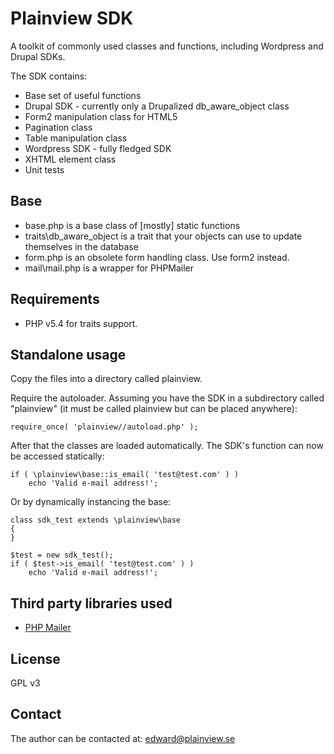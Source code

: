 Plainview SDK
=============

A toolkit of commonly used classes and functions, including Wordpress and Drupal SDKs.

The SDK contains:

* Base set of useful functions
* Drupal SDK - currently only a Drupalized db_aware_object class
* Form2 manipulation class for HTML5
* Pagination class
* Table manipulation class
* Wordpress SDK - fully fledged SDK
* XHTML element class
* Unit tests

Base
----

* base.php is a base class of [mostly] static functions
* traits\db_aware_object is a trait that your objects can use to update themselves in the database
* form.php is an obsolete form handling class. Use form2 instead.
* mail\mail.php is a wrapper for PHPMailer

Requirements
------------

* PHP v5.4 for traits support.

Standalone usage
----------------

Copy the files into a directory called plainview.

Require the autoloader. Assuming you have the SDK in a subdirectory called "plainview" (it must be called plainview but can be placed anywhere):

	require_once( 'plainview//autoload.php' );

After that the classes are loaded automatically. The SDK's function can now be accessed statically:

	if ( \plainview\base::is_email( 'test@test.com' ) )
		echo 'Valid e-mail address!';

Or by dynamically instancing the base:

	class sdk_test extends \plainview\base
	{
	}

	$test = new sdk_test();
	if ( $test->is_email( 'test@test.com' ) )
		echo 'Valid e-mail address!';

Third party libraries used
-------

* [PHP Mailer](http://phpmailer.sourceforge.net)

License
-------

GPL v3

Contact
-------

The author can be contacted at: edward@plainview.se
